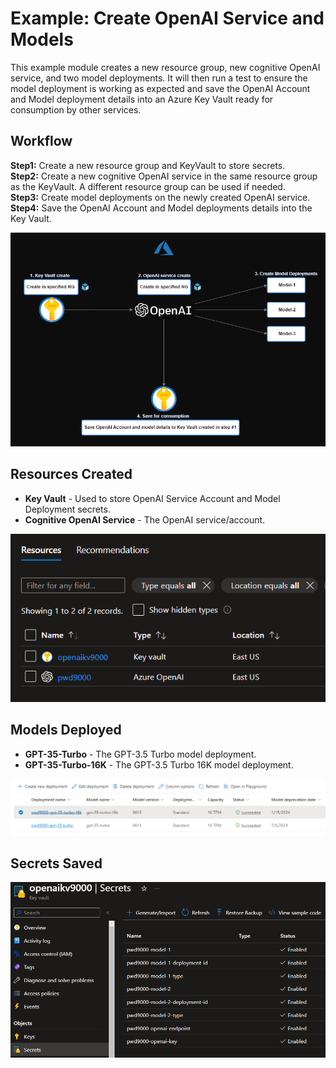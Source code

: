 # Example: Create OpenAI Service and Models

This example module creates a new resource group, new cognitive OpenAI service, and two model deployments. It will then run a test to ensure the model deployment is working as expected and save the OpenAI Account and Model deployment details into an Azure Key Vault ready for consumption by other services.

## Workflow

**Step1:** Create a new resource group and KeyVault to store secrets.  
**Step2:** Create a new cognitive OpenAI service in the same resource group as the KeyVault. A different resource group can be used if needed.  
**Step3:** Create model deployments on the newly created OpenAI service.  
**Step4:** Save the OpenAI Account and Model deployments details into the Key Vault.  

![image.png](https://raw.githubusercontent.com/Pwd9000-ML/terraform-azurerm-openai-service/master/assets/Example1.png)

## Resources Created

- **Key Vault** - Used to store OpenAI Service Account and Model Deployment secrets.
- **Cognitive OpenAI Service** - The OpenAI service/account.

![image.png](https://raw.githubusercontent.com/Pwd9000-ML/terraform-azurerm-openai-service/master/assets/Resources.png)

## Models Deployed

- **GPT-35-Turbo** - The GPT-3.5 Turbo model deployment.
- **GPT-35-Turbo-16K** - The GPT-3.5 Turbo 16K model deployment.

![image.png](https://raw.githubusercontent.com/Pwd9000-ML/terraform-azurerm-openai-service/master/assets/Deployments.png)

## Secrets Saved

![image.png](https://raw.githubusercontent.com/Pwd9000-ML/terraform-azurerm-openai-service/master/assets/var-secrets.png)

<!-- BEGIN_TF_DOCS -->

<!-- END_TF_DOCS -->